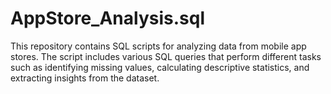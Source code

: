 # AppStore_Analysis.sql
This repository contains SQL scripts for analyzing data from mobile app stores.
The script includes various SQL queries that perform different tasks such as identifying missing values, 
calculating descriptive statistics, and extracting insights from the dataset. 
